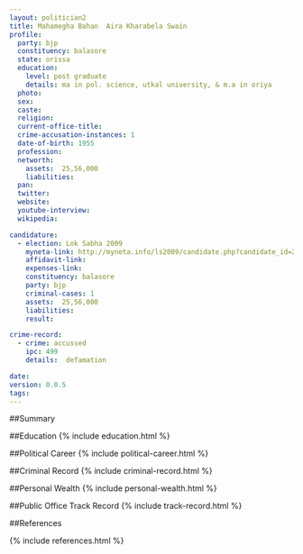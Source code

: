 ```yaml
---
layout: politician2
title: Mahamegha Bahan  Aira Kharabela Swain
profile: 
  party: bjp
  constituency: balasore
  state: orissa
  education: 
    level: post graduate
    details: ma in pol. science, utkal university, & m.a in oriya
  photo: 
  sex: 
  caste: 
  religion: 
  current-office-title: 
  crime-accusation-instances: 1
  date-of-birth: 1955
  profession: 
  networth: 
    assets:  25,56,000
    liabilities: 
  pan: 
  twitter: 
  website: 
  youtube-interview: 
  wikipedia: 

candidature: 
  - election: Lok Sabha 2009
    myneta-link: http://myneta.info/ls2009/candidate.php?candidate_id=2068
    affidavit-link: 
    expenses-link: 
    constituency: balasore 
    party: bjp
    criminal-cases: 1
    assets:  25,56,000
    liabilities: 
    result:  

crime-record: 
  - crime: accussed
    ipc: 499
    details:  defamation  

date: 
version: 0.0.5
tags: 
---
```

##Summary


##Education
{% include education.html %}


##Political Career
{% include political-career.html %}


##Criminal Record
{% include criminal-record.html %}


##Personal Wealth
{% include personal-wealth.html %}


##Public Office Track Record
{% include track-record.html %}


##References


{% include references.html %}